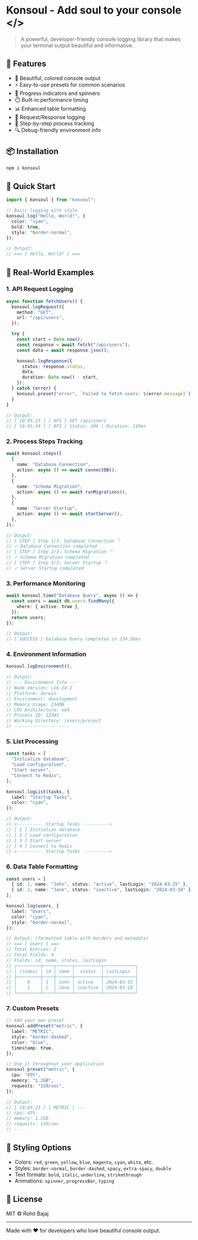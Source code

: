 # Konsoul - Add soul to your console </>

> A powerful, developer-friendly console logging library that makes your terminal output beautiful and informative.

## 🌟 Features

- 🎨 Beautiful, colored console output
- ⚡ Easy-to-use presets for common scenarios
- 🔄 Progress indicators and spinners
- ⏱️ Built-in performance timing
- 📊 Enhanced table formatting
- 🚦 Request/Response logging
- 🎯 Step-by-step process tracking
- 🔍 Debug-friendly environment info

## 📦 Installation

```bash
npm i konsoul
```

## 🚀 Quick Start

```typescript
import { konsoul } from "konsoul";

// Basic logging with style
konsoul.log("Hello, World!", {
  color: "cyan",
  bold: true,
  style: "border-normal",
});

// Output:
// === [ Hello, World! ] ===
```

## 🎯 Real-World Examples

### 1. API Request Logging

```typescript
async function fetchUsers() {
  konsoul.logRequest({
    method: "GET",
    url: "/api/users",
  });

  try {
    const start = Date.now();
    const response = await fetch("/api/users");
    const data = await response.json();

    konsoul.logResponse({
      status: response.status,
      data,
      duration: Date.now() - start,
    });
  } catch (error) {
    konsoul.preset("error", `Failed to fetch users: ${error.message}`);
  }
}

// Output:
// [ 10:45:23 ] [ API ] GET /api/users
// [ 10:45:24 ] [ API ] Status: 200 | Duration: 145ms
```

### 2. Process Steps Tracking

```typescript
await konsoul.steps([
  {
    name: "Database Connection",
    action: async () => await connectDB(),
  },
  {
    name: "Schema Migration",
    action: async () => await runMigrations(),
  },
  {
    name: "Server Startup",
    action: async () => await startServer(),
  },
]);

// Output:
// [ STEP ] Step 1/3: Database Connection ⠋
// ✓ Database Connection completed
// [ STEP ] Step 2/3: Schema Migration ⠙
// ✓ Schema Migration completed
// [ STEP ] Step 3/3: Server Startup ⠹
// ✓ Server Startup completed
```

### 3. Performance Monitoring

```typescript
await konsoul.time("Database Query", async () => {
  const users = await db.users.findMany({
    where: { active: true },
  });
  return users;
});

// Output:
// [ SUCCESS ] Database Query completed in 234.56ms
```

### 4. Environment Information

```typescript
konsoul.logEnvironment();

// Output:
// --- Environment Info ---
// Node Version: v16.14.2
// Platform: darwin
// Environment: development
// Memory Usage: 234MB
// CPU Architecture: x64
// Process ID: 12345
// Working Directory: /users/project
// ---------------------
```

### 5. List Processing

```typescript
const tasks = [
  "Initialize database",
  "Load configuration",
  "Start server",
  "Connect to Redis",
];

konsoul.logList(tasks, {
  label: "Startup Tasks",
  color: "cyan",
});

// Output:
// <---------- Startup Tasks ---------->
// [ 1 ] Initialize database
// [ 2 ] Load configuration
// [ 3 ] Start server
// [ 4 ] Connect to Redis
// <---------- Startup Tasks ---------->
```

### 6. Data Table Formatting

```typescript
const users = [
  { id: 1, name: "John", status: "active", lastLogin: "2024-03-15" },
  { id: 2, name: "Jane", status: "inactive", lastLogin: "2024-03-10" },
];

konsoul.log(users, {
  label: "Users",
  color: "cyan",
  style: "border-normal",
});

// Output: (formatted table with borders and metadata)
// === [ Users ] ===
// Total Entries: 2
// Total Fields: 4
// Fields: id, name, status, lastLogin
// ┌─────────┬────┬──────┬──────────┬────────────┐
// │ (index) │ id │ name │  status  │ lastLogin  │
// ├─────────┼────┼──────┼──────────┼────────────┤
// │    0    │ 1  │ John │ active   │ 2024-03-15 │
// │    1    │ 2  │ Jane │ inactive │ 2024-03-10 │
// └─────────┴────┴──────┴──────────┴────────────┘
```

### 7. Custom Presets

```typescript
// Add your own preset
konsoul.addPreset("metric", {
  label: "METRIC",
  style: "border-dashed",
  color: "blue",
  timestamp: true,
});

// Use it throughout your application
konsoul.preset("metric", {
  cpu: "45%",
  memory: "1.2GB",
  requests: "150/sec",
});

// Output:
// [ 10:45:23 ] [ METRIC ] ---
// cpu: 45%
// memory: 1.2GB
// requests: 150/sec
// ---
```

## 🎨 Styling Options

- Colors: `red`, `green`, `yellow`, `blue`, `magenta`, `cyan`, `white`, etc.
- Styles: `border-normal`, `border-dashed`, `spacy`, `extra-spacy`, `double`
- Text formats: `bold`, `italic`, `underline`, `strikethrough`
- Animations: `spinner`, `progressBar`, `typing`

## 📄 License

MIT © Rohit Bajaj

---

Made with ❤️ for developers who love beautiful console output.
